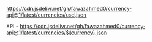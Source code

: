 https://cdn.jsdelivr.net/gh/fawazahmed0/currency-api@1/latest/currencies/usd.json


API - https://cdn.jsdelivr.net/gh/fawazahmed0/currency-api@1/latest/currencies/${currency}.json
